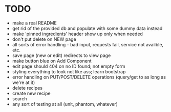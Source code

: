 # TODO 
* make a real README
* get rid of the provided db and populate with some dummy data instead
* make 'pinned ingredients' header show up only when needed
* don't put delete on NEW page
* all sorts of error handling - bad input, requests fail, service not availble, etc.
* save page (new or edit) redirects to view page
* make button blue on Add Component
* edit page should 404 on no ID found; not empty form
* styling everything to look not like ass; learn bootstrap
* error handling on PUT/POST/DELETE operations (query/get to as long as we're at it)
* delete recipes
* create new recipe
* search
* any sort of testing at all (unit, phantom, whatever)
